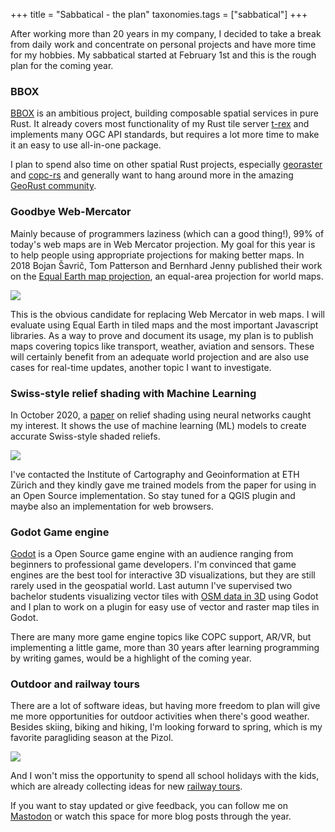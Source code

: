 +++
title = "Sabbatical - the plan"
taxonomies.tags = ["sabbatical"]
+++

After working more than 20 years in my company, I decided to take a break from daily work and concentrate on personal projects and have more time for my hobbies.
My sabbatical started at February 1st and this is the rough plan for the coming year.

<!-- more -->

### BBOX

[BBOX](https://sourcepole.github.io/bbox/) is an ambitious project, building composable spatial services in pure Rust. It already covers most functionality of my Rust tile server [t-rex](https://t-rex.tileserver.ch/) and implements many OGC API standards, but requires a lot more time to make it an easy to use all-in-one package.

I plan to spend also time on other spatial Rust projects, especially [georaster](https://github.com/pka/georaster) and [copc-rs](https://github.com/pka/copc-rs) and generally want to hang around more in the amazing [GeoRust community](https://github.com/georust/).

### Goodbye Web-Mercator

Mainly because of programmers laziness (which can a good thing!), 99% of today's web maps are in Web Mercator projection. My goal for this year is to help people using appropriate projections for making better maps. In 2018 Bojan Šavrič, Tom Patterson and Bernhard Jenny published their work on the [Equal Earth map projection](https://www.equal-earth.com/), an equal-area projection for world maps.

![](../assets/equal-earth.jpg)


This is the obvious candidate for replacing Web Mercator in web maps. I will evaluate using Equal Earth in tiled maps and the most important Javascript libraries. As a way to prove and document its usage, my plan is to publish maps covering topics like transport, weather, aviation and sensors. These will certainly benefit from an adequate world projection and are also use cases for real-time updates, another topic I want to investigate.

### Swiss-style relief shading with Machine Learning

In October 2020, a [paper](https://arxiv.org/abs/2010.01256) on relief shading using neural networks caught my interest. It shows the use of machine learning (ML) models to create accurate Swiss-style shaded reliefs.

![](../assets/relief.jpg)

I've contacted the Institute of Cartography and Geoinformation at ETH Zürich and they kindly gave me trained models from the paper for using in an Open Source implementation. So stay tuned for a QGIS plugin and maybe also an implementation for web browsers. 

### Godot Game engine

[Godot](https://godotengine.org/) is a Open Source game engine with an audience ranging from beginners to professional game developers. I'm convinced that game engines are the best tool for interactive 3D visualizations, but they are still rarely used in the geospatial world. Last autumn I've supervised two bachelor students visualizing vector tiles with [OSM data in 3D](https://github.com/Frataj/3D-OSM-GODOT) using Godot and I plan to work on a plugin for easy use of vector and raster map tiles in Godot.

There are many more game engine topics like COPC support, AR/VR, but implementing a little game, more than 30 years after learning programming by writing games, would be a highlight of the coming year.

### Outdoor and railway tours

There are a lot of software ideas, but having more freedom to plan will give me more opportunities for outdoor activities when there's good weather. Besides skiing, biking and hiking, I'm looking forward to spring, which is my favorite paragliding season at the Pizol.

![](../assets/palfries.jpg)

And I won't miss the opportunity to spend all school holidays with the kids, which are already collecting ideas for new [railway tours](https://kalberer.org/). 

If you want to stay updated or give feedback, you can follow me on [Mastodon](https://mapstodon.space/@implgeo) or watch this space for more blog posts through the year.
